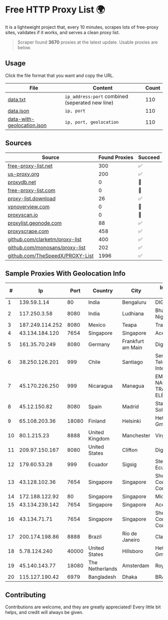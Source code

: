 
# Free HTTP Proxy List 🌍

It is a lightweight project that, every 10 minutes, scrapes lots of free-proxy sites, validates if it works, and serves a clean proxy list.


> Scraper found **3670** proxies at the latest update. Usable proxies are below.

## Usage

Click the file format that you want and copy the URL.


|File|Content|Count|
|----|-------|-----|
|[data.txt](https://raw.githubusercontent.com/themiralay/Proxy-List-World/master/data.txt)|`ip_address:port` combined (seperated new line)|110|
|[data.json](https://raw.githubusercontent.com/themiralay/Proxy-List-World/master/data.json)|`ip, port`|110|
|[data-with-geolocation.json](https://raw.githubusercontent.com/themiralay/Proxy-List-World/master/data-with-geolocation.json)|`ip, port, geolocation`|110|

## Sources

|Source|Found Proxies|Succeed|
|------|-------------|-------|
|[free-proxy-list.net](https://free-proxy-list.net)|300|✅|
|[us-proxy.org](https://www.us-proxy.org)|200|✅|
|[proxydb.net](http://proxydb.net)|0|🚫|
|[free-proxy-list.com](https://free-proxy-list.com/?page=&port=&type%5B%5D=http&type%5B%5D=https&up_time=0&search=Search)|0|🚫|
|[proxy-list.download](https://www.proxy-list.download/HTTP)|26|✅|
|[vpnoverview.com](https://vpnoverview.com/privacy/anonymous-browsing/free-proxy-servers)|0|🚫|
|[proxyscan.io](https://www.proxyscan.io)|0|🚫|
|[proxylist.geonode.com](https://proxylist.geonode.com/api/proxy-list?limit=300&page=1&sort_by=lastChecked&sort_type=desc&protocols=http,https)|88|✅|
|[proxyscrape.com](https://api.proxyscrape.com/v2/?request=displayproxies&protocol=http&timeout=10000&country=all&ssl=all&anonymity=all)|458|✅|
|[github.com/clarketm/proxy-list](https://raw.githubusercontent.com/clarketm/proxy-list/master/proxy-list-raw.txt)|400|✅|
|[github.com/monosans/proxy-list](https://raw.githubusercontent.com/monosans/proxy-list/main/proxies/http.txt)|202|✅|
|[github.com/TheSpeedX/PROXY-List](https://raw.githubusercontent.com/TheSpeedX/PROXY-List/master/http.txt)|1996|✅|


## Sample Proxies With Geolocation Info

|#|Ip|Port|Country|City|Internet Service Provider|
|-|--|----|-------|----|-------------------------|
|1|139.59.1.14|80|India|Bengaluru|DIGITALOCEAN|
|2|117.250.3.58|8080|India|Ludhiana|Bharat Sanchar Nigam Ltd|
|3|187.249.114.252|8080|Mexico|Teapa|Transtelco Inc|
|4|43.134.184.120|7654|Singapore|Singapore|Aceville Pte.ltd|
|5|161.35.70.249|8080|Germany|Frankfurt am Main|DigitalOcean, LLC|
|6|38.250.126.201|999|Chile|Santiago|Servicios De Telecomunicaciones Intercable Ltda.|
|7|45.170.226.250|999|Nicaragua|Managua|EMPRESA NACIONAL DE TRANSMISIÓN ELÉCTRICA|
|8|45.12.150.82|8080|Spain|Madrid|Stark Industries Solutions LTD|
|9|65.108.203.36|18080|Finland|Helsinki|Hetzner Online GmbH|
|10|80.1.215.23|8888|United Kingdom|Manchester|Virgin Media Limited|
|11|209.97.150.167|8080|United States|Clifton|DigitalOcean, LLC|
|12|179.60.53.28|999|Ecuador|Sigsig|Stealth Telecom del Ecuador|
|13|43.128.102.36|7654|Singapore|Singapore|Shenzhen Tencent Computer Systems Company Limited|
|14|172.188.122.92|80|Singapore|Singapore|Microsoft|
|15|43.134.239.142|7654|Singapore|Singapore|Aceville Pte.ltd|
|16|43.134.71.71|7654|Singapore|Singapore|Shenzhen Tencent Computer Systems Company Limited|
|17|200.174.198.86|8888|Brazil|Rio de Janeiro|Claro S.A|
|18|5.78.124.240|40000|United States|Hillsboro|Hetzner Online GmbH|
|19|45.140.143.77|18080|The Netherlands|Amsterdam|RoyaleHosting BV|
|20|115.127.190.42|6979|Bangladesh|Dhaka|BRACNet Limited|



## Contributing

Contributions are welcome, and they are greatly appreciated! Every
little bit helps, and credit will always be given.

